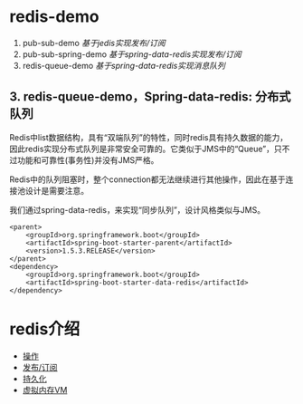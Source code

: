 # redis-demo
1. pub-sub-demo _基于jedis实现发布/订阅_
2. pub-sub-spring-demo _基于spring-data-redis实现发布/订阅_
3. redis-queue-demo _基于spring-data-redis实现消息队列_


## 3. redis-queue-demo，Spring-data-redis: 分布式队列


Redis中list数据结构，具有“双端队列”的特性，同时redis具有持久数据的能力，因此redis实现分布式队列是非常安全可靠的。它类似于JMS中的“Queue”，只不过功能和可靠性(事务性)并没有JMS严格。

Redis中的队列阻塞时，整个connection都无法继续进行其他操作，因此在基于连接池设计是需要注意。

我们通过spring-data-redis，来实现“同步队列”，设计风格类似与JMS。

```
<parent>
	<groupId>org.springframework.boot</groupId>
	<artifactId>spring-boot-starter-parent</artifactId>
	<version>1.5.3.RELEASE</version>
</parent>
<dependency>
	<groupId>org.springframework.boot</groupId>
	<artifactId>spring-boot-starter-data-redis</artifactId>
</dependency>
```

# redis介绍
* [操作](doc/Redis操作.md)
* [发布/订阅](doc/Redis发布与订阅信息.md)
* [持久化](doc/Redis持久化.md)
* [虚拟内存VM](doc/Redis虚拟内存.md)
